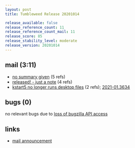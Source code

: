 ```yaml
---
layout: post
title: Tumbleweed Release 20201014

release_available: false
release_reference_count: 11
release_reference_count_mail: 11
release_score: 85
release_stability_level: moderate
release_version: 20201014
---
```


## mail (3:11)

- [no summary given](https://github.com/boombatower/tumbleweed-review/issues/10) (5 refs)
- [released! - just a note](https://lists.opensuse.org/opensuse-factory/2020-10/msg00155.html) (4 refs)
- [kstart5 no longer runs desktop files](https://lists.opensuse.org/opensuse-factory/2020-10/msg00135.html) (2 refs); [2021-01.3634](https://github.com/boombatower/tumbleweed-review/issues/10)

## bugs (0)

<!--more-->

no relevant bugs due to [loss of bugzilla API access](https://bugzilla.opensuse.org/show_bug.cgi?id=1157722)



## links

- [mail announcement](https://github.com/boombatower/tumbleweed-review/issues/10)
